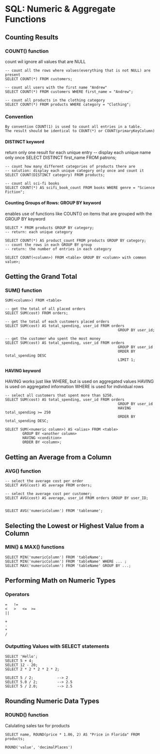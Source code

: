 # SQL: Numeric &amp; Aggregate Functions

## Counting Results
### COUNT() function
count wil ignore all values that are NULL

    -- count all the rows where values(everything that is not NULL) are present
    SELECT COUNT(*) FROM customers;

    -- count all users with the first name "Andrew"
    SELECT COUNT(*) FROM customers WHERE first_name = "Andrew";

    -- count all products in the clothing category
    SELECT COUNT(*) FROM products WHERE category = "Clothing";

### Convention

    By convention COUNT(1) is used to count all entries in a table.
    The result should be identical to COUNT(*) or COUNT(primaryKeyColumn)

#### DISTINCT keyword
return only one result for each unique entry
    -- display each unique name only once
    SELECT DISTINCT first_name FROM patrons;

    -- count how many different categories of products there are
    -- solution: display each unique category only once and count it
    SELECT COUNT(DISTINCT category) FROM products;

    -- count all sci-fi books
    SELECT COUNT(*) AS scifi_book_count FROM books WHERE genre = "Science Fiction";

#### Counting Groups of Rows: GROUP BY keyword
enables use of functions like COUNT() on items that are grouped with the GROUP BY keyword

    SELECT * FROM products GROUP BY category;
    -- return: each unique category

    SELECT COUNT(*) AS product_count FROM products GROUP BY category;
    -- count the rows in each GROUP BY group
    -- return: the number of entries in each category

    SELECT COUNT(<column>) FROM <table> GROUP BY <column> with common value>;

## Getting the Grand Total
### SUM() function

    SUM(<column>) FROM <table>

    -- get the total of all placed orders
    SELECT SUM(cost) FROM orders;

    -- get the total of each customers placed orders
    SELECT SUM(cost) AS total_spending, user_id FROM orders
                                                        GROUP BY user_id;

    -- get the customer who spent the most money
    SELECT SUM(cost) AS total_spending, user_id FROM orders
                                                        GROUP BY user_id
                                                        ORDER BY total_spending DESC
                                                        LIMIT 1;

#### HAVING keyword
HAVING works just like WHERE, but is used on aggregated values
HAVING is used on aggregated information
WHERE is used for individual rows

    -- select all customers that spent more than $250.
    SELECT SUM(cost) AS total_spending, user_id FROM orders
                                                        GROUP BY user_id
                                                        HAVING total_spending >= 250
                                                        ORDER BY total_spending DESC;

    SELECT SUM(<numeric column>) AS <alias> FROM <table>
            GROUP BY <another column>
            HAVING <condition>
            ORDER BY <column>;

## Getting an Average from a Column
### AVG() function

    -- select the average cost per order
    SELECT AVG(cost) AS average FROM orders;

    -- select the average cost per customer;
    SELECT AVG(cost) AS average, user_id FROM orders GROUP BY user_ID;


    SELECT AVG('numericColumn') FROM 'tablename';

## Selecting the Lowest or Highest Value from a Column
### MIN() &amp; MAX() functions

    SELECT MIN('numericColumn') FROM 'tableName';
    SELECT MIN('numericColumn') FROM 'tableName' WHERE ... ;
    SELECT MAX('numericColumn') FROM 'tableName' GROUP BY ...;


## Performing Math on Numeric Types
### Operators

    =   !=
    <   >   <=  >=
    ||

    +
    -
    *
    /

### Outputting Values with SELECT statements

    SELECT 'Hello';
    SELECT 5 + 4;
    SELECT 12 - 20;
    SELECT 2 * 2 * 2 * 2 * 2;

    SELECT 5 / 2;           --> 2
    SELECT 5.0 / 2;         --> 2.5
    SELECT 5 / 2.0;         --> 2.5


## Rounding Numeric Data Types
### ROUND() function
Calulating sales tax for products

    SELECT name, ROUND(price * 1.06, 2) AS "Price in Florida" FROM products;

    ROUND('value', 'decimalPlaces')

